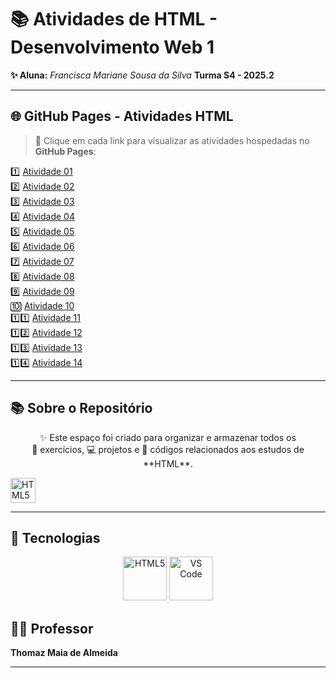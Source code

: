 # 📚 Atividades de HTML - Desenvolvimento Web 1

**✨ Aluna:** *Francisca Mariane Sousa da Silva* 
**Turma S4 - 2025.2**

---

## 🌐 GitHub Pages - Atividades HTML  
> 📌 Clique em cada link para visualizar as atividades hospedadas no **GitHub Pages**:

1️⃣ [Atividade 01](COLOQUE-SEU-LINK-AQUI)  
2️⃣ [Atividade 02](COLOQUE-SEU-LINK-AQUI)  
3️⃣ [Atividade 03](COLOQUE-SEU-LINK-AQUI)  
4️⃣ [Atividade 04](COLOQUE-SEU-LINK-AQUI)  
5️⃣ [Atividade 05](COLOQUE-SEU-LINK-AQUI)  
6️⃣ [Atividade 06](COLOQUE-SEU-LINK-AQUI)  
7️⃣ [Atividade 07](COLOQUE-SEU-LINK-AQUI)  
8️⃣ [Atividade 08](COLOQUE-SEU-LINK-AQUI)  
9️⃣ [Atividade 09](COLOQUE-SEU-LINK-AQUI)  
🔟 [Atividade 10](COLOQUE-SEU-LINK-AQUI)  
1️⃣1️⃣ [Atividade 11](COLOQUE-SEU-LINK-AQUI)  
1️⃣2️⃣ [Atividade 12](COLOQUE-SEU-LINK-AQUI)  
1️⃣3️⃣ [Atividade 13](COLOQUE-SEU-LINK-AQUI)  
1️⃣4️⃣ [Atividade 14](COLOQUE-SEU-LINK-AQUI)  

---

## 📚 Sobre o Repositório  

<p align="center">
  ✨ Este espaço foi criado para organizar e armazenar todos os <br> 
  📝 exercícios, 💻 projetos e 🔎 códigos relacionados aos estudos de **HTML**.  
</p>

<p aling="center">
<img src="https://media.giphy.com/media/LmNwrBhejkK9EFP504/giphy.gif" alt="HTML5 animado" width="40" height="40"/>
</p>

---
## 🔧 Tecnologias  

<p align="center">
  <img src="https://cdn.jsdelivr.net/gh/devicons/devicon/icons/html5/html5-original.svg" alt="HTML5" width="70" height="70"/>
  <img src="https://cdn.jsdelivr.net/gh/devicons/devicon/icons/vscode/vscode-original.svg" alt="VS Code" width="70" height="70"/>
</p>

## 👨‍🏫 Professor  

**Thomaz Maia de Almeida**  

---
